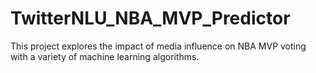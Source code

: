 # TwitterNLU_NBA_MVP_Predictor
This project explores the impact of media influence on NBA MVP voting with a variety of machine learning algorithms.
